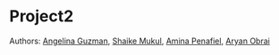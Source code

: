 # Project2
Authors: [Angelina Guzman](https://github.com/linaguz020), [Shaike Mukul](https://github.com/ShaikeMukul), [Amina Penafiel](https://github.com/veritasia), [Aryan Obrai](https://github.com/Aryan-Obrai)
